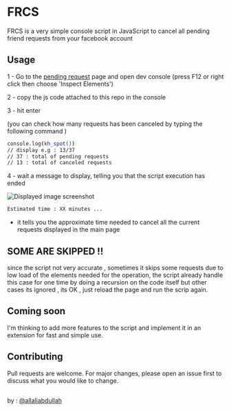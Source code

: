 # FRCS

FRCS is a very simple console script in JavaScript to cancel all pending friend requests from your facebook account

## Usage

1 - Go to the [pending request](https://web.facebook.com/friends/requests/?fcref=jwl&outgoing=1) page and open dev console (press F12 or right click then choose 'Inspect Elements')

2 - copy the js code attached to this repo in the console 

3 - hit enter

(you can check how many requests has been canceled by typing the following command )

```bash
console.log(kh_spot())
// display e.g : 13/37 
// 37 : total of pending requests
// 13 : total of canceled requests 
```


4 - wait a message to display, telling you that the script execution has ended

![Displayed image screenshot](https://i.ibb.co/47RZS1D/script-me.png)


```bash
Estimated time : XX minutes ...
```
* it tells you the approximate time needed to cancel all the current requests displayed in the main page

## SOME ARE SKIPPED !!
since the script not very accurate , sometimes it skips some requests due to low load of the elements needed for the operation, the script already handle this case for one time by doing a recursion on the code itself but other cases its ignored ,
its OK , just reload the page and run the scrip again.

## Coming soon
I'm thinking to add more features to the script and implement it in an extension for fast and simple use. 

## Contributing
Pull requests are welcome. For major changes, please open an issue first to discuss what you would like to change.

##
by : [@allaliabdullah]()
 
